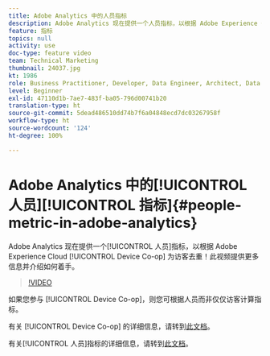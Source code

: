 ```yaml
---
title: Adobe Analytics 中的人员指标
description: Adobe Analytics 现在提供一个人员指标，以根据 Adobe Experience Cloud Device Co-op 为访客去重！此视频提供更多信息并介绍如何着手。
feature: 指标
topics: null
activity: use
doc-type: feature video
team: Technical Marketing
thumbnail: 24037.jpg
kt: 1986
role: Business Practitioner, Developer, Data Engineer, Architect, Data Architect, Administrator, Leader
level: Beginner
exl-id: 47110d1b-7ae7-483f-ba05-796d00741b20
translation-type: ht
source-git-commit: 5dead486510dd74b7f6a04848ecd7dc03267958f
workflow-type: ht
source-wordcount: '124'
ht-degree: 100%

---
```


# Adobe Analytics 中的[!UICONTROL 人员][!UICONTROL 指标]{#people-metric-in-adobe-analytics}

Adobe Analytics 现在提供一个[!UICONTROL 人员]指标，以根据 Adobe Experience Cloud [!UICONTROL Device Co-op] 为访客去重！此视频提供更多信息并介绍如何着手。

>[!VIDEO](https://video.tv.adobe.com/v/24037/?quality=12)

如果您参与 [!UICONTROL Device Co-op]，则您可根据人员而非仅仅访客计算指标。

有关 [!UICONTROL Device Co-op] 的详细信息，请转到[此文档](https://marketing.adobe.com/resources/help/zh_CN/mcdc/)。

有关[!UICONTROL 人员]指标的详细信息，请转到[此文档](https://marketing.adobe.com/resources/help/zh_CN/mcdc/mcdc-people.html)。
